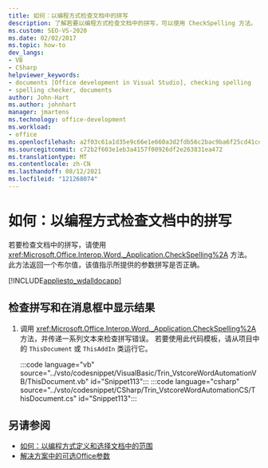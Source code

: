 ```yaml
---
title: 如何：以编程方式检查文档中的拼写
description: 了解若要以编程方式检查文档中的拼写，可以使用 CheckSpelling 方法。
ms.custom: SEO-VS-2020
ms.date: 02/02/2017
ms.topic: how-to
dev_langs:
- VB
- CSharp
helpviewer_keywords:
- documents [Office development in Visual Studio], checking spelling
- spelling checker, documents
author: John-Hart
ms.author: johnhart
manager: jmartens
ms.technology: office-development
ms.workload:
- office
ms.openlocfilehash: a2f03c61a1d35e9c66e1e660a3d2fdb56c2bac9ba6f25cd41cd795d2f172ee51
ms.sourcegitcommit: c72b2f603e1eb3a4157f00926df2e263831ea472
ms.translationtype: MT
ms.contentlocale: zh-CN
ms.lasthandoff: 08/12/2021
ms.locfileid: "121268074"
---
```

# <a name="how-to-programmatically-check-spelling-in-documents"></a>如何：以编程方式检查文档中的拼写
  若要检查文档中的拼写，请使用 <xref:Microsoft.Office.Interop.Word._Application.CheckSpelling%2A> 方法。 此方法返回一个布尔值，该值指示所提供的参数拼写是否正确。

 [!INCLUDE[appliesto_wdalldocapp](../vsto/includes/appliesto-wdalldocapp-md.md)]

## <a name="to-check-spelling-and-display-results-in-a-message-box"></a>检查拼写和在消息框中显示结果

1. 调用 <xref:Microsoft.Office.Interop.Word._Application.CheckSpelling%2A> 方法，并传递一系列文本来检查拼写错误。 若要使用此代码模板，请从项目中的 `ThisDocument` 或 `ThisAddIn` 类运行它。

     :::code language="vb" source="../vsto/codesnippet/VisualBasic/Trin_VstcoreWordAutomationVB/ThisDocument.vb" id="Snippet113":::
     :::code language="csharp" source="../vsto/codesnippet/CSharp/Trin_VstcoreWordAutomationCS/ThisDocument.cs" id="Snippet113":::

## <a name="see-also"></a>另请参阅
- [如何：以编程方式定义和选择文档中的范围](../vsto/how-to-programmatically-define-and-select-ranges-in-documents.md)
- [解决方案中的可选Office参数](../vsto/optional-parameters-in-office-solutions.md)
